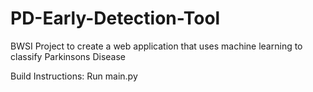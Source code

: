 # PD-Early-Detection-Tool
BWSI Project to create a web application that uses machine learning to classify Parkinsons Disease

Build Instructions: Run main.py
